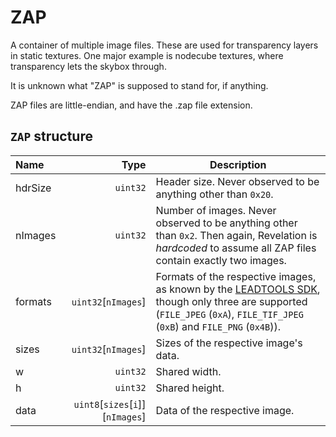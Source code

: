 # ZAP

A container of multiple image files. These are used for transparency layers in static textures. One major example is nodecube textures, where transparency lets the skybox through.

It is unknown what "ZAP" is supposed to stand for, if anything.

ZAP files are little-endian, and have the .zap file extension.

## `ZAP` structure

| Name | Type | Description |
| :-- | --: | --- |
| hdrSize | `uint32` | Header size. Never observed to be anything other than `0x20`. |
| nImages | `uint32` | Number of images. Never observed to be anything other than `0x2`. Then again, Revelation is _hardcoded_ to assume all ZAP files contain exactly two images. |
| formats | `uint32`\[`nImages`\] | Formats of the respective images, as known by the [LEADTOOLS SDK](https://www.leadtools.com/help/sdk/main/api), though only three are supported (`FILE_JPEG` (`0xA`), `FILE_TIF_JPEG` (`0xB`) and `FILE_PNG` (`0x4B`)). |
| sizes | `uint32`\[`nImages`\] | Sizes of the respective image's data. |
| w | `uint32` | Shared width. |
| h | `uint32` | Shared height. |
| data | `uint8`\[`sizes`\[`i`\]\]\[`nImages`\] | Data of the respective image. |

